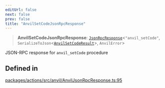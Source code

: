 ```yaml
---
editUrl: false
next: false
prev: false
title: "AnvilSetCodeJsonRpcResponse"
---
```


> **AnvilSetCodeJsonRpcResponse**: [`JsonRpcResponse`](/reference/tevm/jsonrpc/type-aliases/jsonrpcresponse/)\<`"anvil_setCode"`, `SerializeToJson`\<[`AnvilSetCodeResult`](/reference/tevm/actions/type-aliases/anvilsetcoderesult/)\>, `AnvilError`\>

JSON-RPC response for `anvil_setCode` procedure

## Defined in

[packages/actions/src/anvil/AnvilJsonRpcResponse.ts:95](https://github.com/evmts/tevm-monorepo/blob/main/packages/actions/src/anvil/AnvilJsonRpcResponse.ts#L95)
